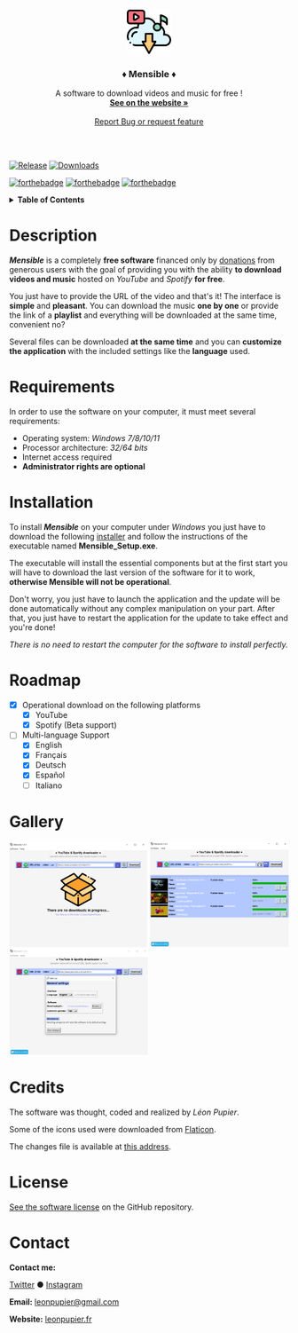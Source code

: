 <!-- PROJECT LOGO -->
<br />
<div align="center">
  <a href="https://github.com/LeonPupier/Mensible">
    <img src="Content/Images/app.png" alt="Logo" width="80" height="80">
  </a>

  <h3 align="center">♦ Mensible ♦</h3>

  <p align="center">
    A software to download videos and music for free !
    <br />
    <a href="https://www.leonpupier.fr/projects/mensible"><strong>See on the website »</strong></a>
    <br />
    <br />
    <a href="https://github.com/LeonPupier/Mensible/issues">Report Bug or request feature</a>
  </p>
  <br />
  <br />
</div>

<!-- PROJECT SHIELDS -->
[![Release](https://img.shields.io/github/release/LeonPupier/Mensible.svg)](https://github.com/LeonPupier/Mensible/releases)
[![Downloads](https://img.shields.io/github/downloads/LeonPupier/Mensible/total.svg)](https://github.com/LeonPupier/Mensible/releases)

[![forthebadge](http://forthebadge.com/images/badges/built-with-love.svg)](https://github.com/LeonPupier/Mensible/)
[![forthebadge](https://forthebadge.com/images/badges/made-with-python.svg)](https://github.com/LeonPupier/Mensible/)
[![forthebadge](https://forthebadge.com/images/badges/mom-made-pizza-rolls.svg)](https://gprivate.com/5z287)

<!-- TABLE OF CONTENTS -->
<details>
  <summary><b>Table of Contents</b></summary>
  <ol>
    <li><a href="#description">Description</a></li>
    <li><a href="#requirements">Requirements</a></li>
    <li><a href="#installation">Installation</a></li>
    <li><a href="#roadmap">Roadmap</a></li>
    <li><a href="#gallery">Gallery</a></li>
    <li><a href="#credits">Credits</a></li>
    <li><a href="#license">License</a></li>
    <li><a href="#contact">Contact</a></li>
  </ol>
</details>

<!-- CONTENTS -->
# Description
***Mensible*** is a completely **free software** financed only by [donations](https://ko-fi.com/leonpupier) from generous users with the goal of providing you with the ability **to download videos and music** hosted on *YouTube* and *Spotify* **for free**.

You just have to provide the URL of the video and that's it! The interface is **simple** and **pleasant**. You can download the music **one by one** or provide the link of a **playlist** and everything will be downloaded at the same time, convenient no?

Several files can be downloaded **at the same time** and you can **customize the application** with the included settings like the **language** used.

# Requirements
In order to use the software on your computer, it must meet several requirements:
- Operating system: *Windows 7/8/10/11*
- Processor architecture: *32/64 bits*
- Internet access required
- **Administrator rights are optional**

# Installation
To install ***Mensible*** on your computer under *Windows* you just have to download the following [installer](https://github.com/LeonPupier/Mensible/releases/latest) 
and follow the instructions of the executable named **Mensible_Setup.exe**.

The executable will install the essential components but at the first start you will have to download the last version of the software for it to work, **otherwise Mensible will not be operational**.

Don't worry, you just have to launch the application and the update will be done automatically without any complex manipulation on your part. After that, you just have to restart the application for the update to take effect and you're done!

*There is no need to restart the computer for the software to install perfectly.*

# Roadmap
- [x] Operational download on the following platforms
  - [x] YouTube
  - [x] Spotify (Beta support)
- [ ] Multi-language Support
    - [x] English
    - [x] Français
    - [x] Deutsch
    - [x] Español
    - [ ] Italiano

# Gallery
<div>
  <img src="Description/1.png" alt="State at the opening" width="250">
  <img src="Description/2.png" alt="Example of a queue" width="250">
  <img src="Description/3.png" alt="Settings window" width="250">
</div>

# Credits
The software was thought, coded and realized by *Léon Pupier*.

Some of the icons used were downloaded from [Flaticon](https://www.flaticon.com/).

The changes file is available at [this address](https://textup.fr/622032pL).

# License
[See the software license](https://github.com/LeonPupier/Mensible/blob/main/license.txt) on the GitHub repository.

# Contact
**Contact me:**
<p>
  <a href="https://twitter.com/Came_Le0n">Twitter</a>
  ●
  <a href="https://www.instagram.com/leon.pupier/">Instagram</a>
</p>

**Email:** [leonpupier@gmail.com](mailto:leonpupier@gmail.com)

**Website:** [leonpupier.fr](https://leonpupier.fr)
